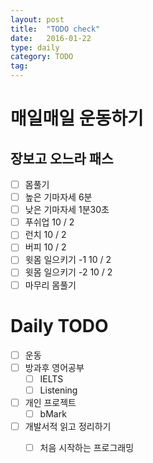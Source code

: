 ```yaml
---
layout: post
title:  "TODO check"
date:   2016-01-22
type: daily
category: TODO
tag:
---
```


# 매일매일 운동하기

## 장보고 오느라 패스

- [ ] 몸풀기
- [ ] 높은 기마자세 6분
- [ ] 낮은 기마자세 1분30초
- [ ] 푸쉬업 10 / 2
- [ ] 런치 10 / 2
- [ ] 버피 10 / 2
- [ ] 윗몸 일으키기 -1 10 / 2
- [ ] 윗몸 일으키기 -2 10 / 2
- [ ] 마무리 몸풀기

# Daily TODO

- [ ] 운동
- [ ] 방과후 영어공부
	- [ ] IELTS
	- [ ] Listening
- [ ] 개인 프로젝트
	- [ ] bMark
- [ ] 개발서적 읽고 정리하기
	- [ ] 처음 시작하는 프로그래밍



